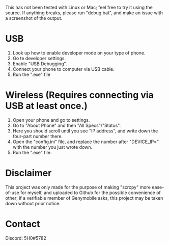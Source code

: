 This has not been tested with Linux or Mac; feel free to try it using the source.
If anything breaks, please run "debug.bat", and make an issue with a screenshot of the output.


# USB
1. Look up how to enable developer mode on your type of phone.
2. Go te developer settings.
3. Enable "USB Debugging".
4. Connect your phone to computer via USB cable.
5. Run the ".exe" file

# Wireless (Requires connecting via USB at least once.)
1. Open your phone and go to settings.
2. Go to "About Phone" and then "All Specs"/"Status".
3. Here you should scroll until you see "IP address", and write down the four-part number there.
4. Open the "config.ini" file, and replace the number after "DEVICE_IP=" with the number you just wrote down.
5. Run the ".exe" file.


# Disclaimer
This project was only made for the purpose of making "scrcpy" more ease-of-use for myself, and uploaded to Github for the possible convenience of other; if a verifiable member of Genymobile asks, this project may be taken down without prior notice. 

# Contact
Discord: 5H0#5782
